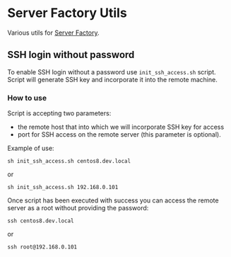 # Server Factory Utils

Various utils for [Server Factory](https://github.com/milos85vasic/Server-Factory).

## SSH login without password

To enable SSH login without a password use `init_ssh_access.sh` script. 
Script will generate SSH key and incorporate it into the remote machine.


### How to use

Script is accepting two parameters: 

- the remote host that into which we will incorporate SSH key for access
- port for SSH access on the remote server (this parameter is optional).

Example of use:

```
sh init_ssh_access.sh centos8.dev.local
```

or

```
sh init_ssh_access.sh 192.168.0.101
```

Once script has been executed with success you can access the remote server as a root without providing the password:

```
ssh centos8.dev.local
```

or

```
ssh root@192.168.0.101
```